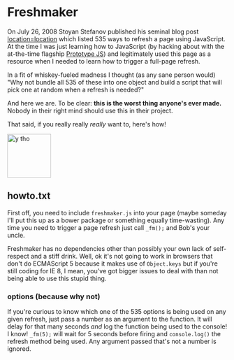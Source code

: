 # Freshmaker

On July 26, 2008 Stoyan Stefanov published his seminal blog post [location=location](http://www.phpied.com/locationlocation) which listed 535 ways to refresh a page using JavaScript. At the time I was just learning how to JavaScript (by hacking about with the at-the-time flagship [Prototype JS](http://prototypejs.org)) and legitimately used this page as a resource when I needed to learn how to trigger a full-page refresh.

In a fit of whiskey-fueled madness I thought (as any sane person would) "Why not bundle all 535 of these into one object and build a script that will pick one at random when a refresh is needed?" 

And here we are. To be clear: **this is the worst thing anyone's ever made.** Nobody in their right mind should use this in their project.

That said, if you really really _really_ want to, here's how!

<img src="https://media.giphy.com/media/kaq6GnxDlJaBq/giphy.gif" width="100" title="y tho">

## howto.txt

First off, you need to include ```freshmaker.js``` into your page (maybe someday I'll put this up as a bower package or something equally time-wasting). Any time you need to trigger a page refresh just call ```_fm();``` and Bob's your uncle.

Freshmaker has no dependencies other than possibly your own lack of self-respect and a stiff drink. Well, ok it's not going to work in browsers that don't do ECMAScript 5 because it makes use of ```Object.keys``` but if you're still coding for IE 8, I mean, you've got bigger issues to deal with than not being able to use this stupid thing.

### options (because why not)

If you're curious to know which one of the 535 options is being used on any given refresh, just pass a number as an argument to the function. It will delay for that many seconds _and_ log the function being used to the console! I know! ```_fm(5);``` will wait for 5 seconds before firing and ```console.log()``` the refresh method being used. Any argument passed that's not a number is ignored.

